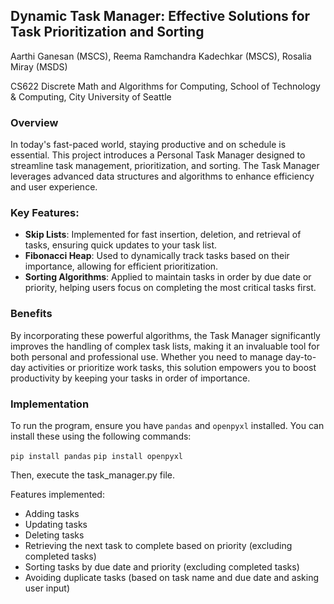 ## Dynamic Task Manager: Effective Solutions for Task Prioritization and Sorting

Aarthi Ganesan (MSCS), Reema Ramchandra Kadechkar (MSCS), Rosalia Miray (MSDS) 

CS622 Discrete Math and Algorithms for Computing, School of Technology & Computing, City University of Seattle 

### Overview

In today's fast-paced world, staying productive and on schedule is essential. This project introduces a Personal Task Manager designed to streamline task management, prioritization, and sorting. The Task Manager leverages advanced data structures and algorithms to enhance efficiency and user experience.

### Key Features:

* **Skip Lists**: Implemented for fast insertion, deletion, and retrieval of tasks, ensuring quick updates to your task list.
* **Fibonacci Heap**: Used to dynamically track tasks based on their importance, allowing for efficient prioritization.
* **Sorting Algorithms**: Applied to maintain tasks in order by due date or priority, helping users focus on completing the most critical tasks first.

### Benefits

By incorporating these powerful algorithms, the Task Manager significantly improves the handling of complex task lists, making it an invaluable tool for both personal and professional use. Whether you need to manage day-to-day activities or prioritize work tasks, this solution empowers you to boost productivity by keeping your tasks in order of importance.

### Implementation
 
To run the program, ensure you have `pandas` and `openpyxl` installed. You can install these using the following commands:

```pip install pandas```
```pip install openpyxl```

Then, execute the task_manager.py file.
 
Features implemented:
* Adding tasks
* Updating tasks
* Deleting tasks
* Retrieving the next task to complete based on priority (excluding completed tasks)
* Sorting tasks by due date and priority (excluding completed tasks)
* Avoiding duplicate tasks (based on task name and due date and asking user input)